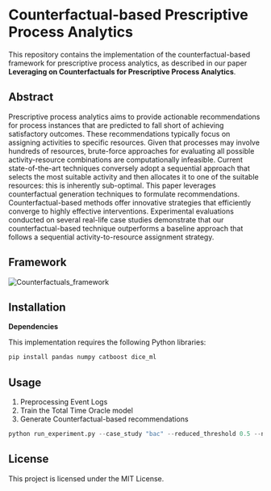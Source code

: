 # Counterfactual-based Prescriptive Process Analytics

This repository contains the implementation of the counterfactual-based framework for prescriptive process analytics, as described in our paper **Leveraging on Counterfactuals for Prescriptive Process Analytics**.

## Abstract
Prescriptive process analytics aims to provide actionable recommendations for process instances that are predicted to fall short of achieving satisfactory outcomes.
These recommendations typically focus on assigning activities to specific resources. Given that processes may involve hundreds of resources, brute-force approaches for evaluating all possible activity-resource combinations are computationally infeasible.
Current state-of-the-art techniques conversely adopt a sequential approach that selects the most suitable activity and then allocates it to one of the suitable resources: this is inherently sub-optimal.
This paper leverages counterfactual generation techniques to formulate recommendations. Counterfactual-based methods offer innovative strategies that efficiently converge to highly effective interventions. 
Experimental evaluations conducted on several real-life case studies demonstrate that our counterfactual-based technique outperforms a baseline approach that follows a sequential activity-to-resource assignment strategy.


## Framework
![Counterfactuals_framework](https://github.com/user-attachments/assets/708a5016-df98-44ad-a23e-43133eba83d7)


## Installation
**Dependencies**

This implementation requires the following Python libraries:
```python
pip install pandas numpy catboost dice_ml
```

## Usage
1. Preprocessing Event Logs
2. Train the Total Time Oracle model
3. Generate Counterfactual-based recommendations
```python
python run_experiment.py --case_study "bac" --reduced_threshold 0.5 --num_cfes 100
```

## License
This project is licensed under the MIT License.
